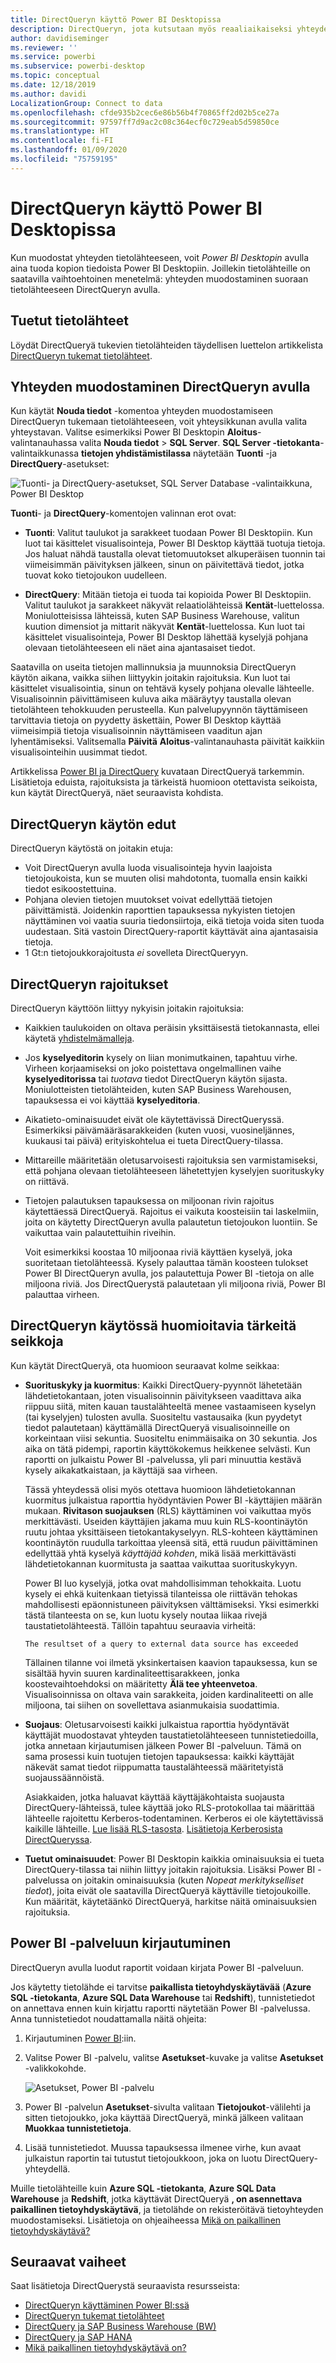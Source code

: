 ```yaml
---
title: DirectQueryn käyttö Power BI Desktopissa
description: DirectQueryn, jota kutsutaan myös reaaliaikaiseksi yhteydeksi, käyttö Power BI Desktopissa
author: davidiseminger
ms.reviewer: ''
ms.service: powerbi
ms.subservice: powerbi-desktop
ms.topic: conceptual
ms.date: 12/18/2019
ms.author: davidi
LocalizationGroup: Connect to data
ms.openlocfilehash: cfde935b2cec6e86b56b4f70865ff2d02b5ce27a
ms.sourcegitcommit: 97597ff7d9ac2c08c364ecf0c729eab5d59850ce
ms.translationtype: HT
ms.contentlocale: fi-FI
ms.lasthandoff: 01/09/2020
ms.locfileid: "75759195"
---
```

# <a name="use-directquery-in-power-bi-desktop"></a>DirectQueryn käyttö Power BI Desktopissa
Kun muodostat yhteyden tietolähteeseen, voit *Power BI Desktopin* avulla aina tuoda kopion tiedoista Power BI Desktopiin. Joillekin tietolähteille on saatavilla vaihtoehtoinen menetelmä: yhteyden muodostaminen suoraan tietolähteeseen DirectQueryn avulla.

## <a name="supported-data-sources"></a>Tuetut tietolähteet
Löydät DirectQueryä tukevien tietolähteiden täydellisen luettelon artikkelista [DirectQueryn tukemat tietolähteet](power-bi-data-sources.md).

## <a name="how-to-connect-using-directquery"></a>Yhteyden muodostaminen DirectQueryn avulla
Kun käytät **Nouda tiedot** -komentoa yhteyden muodostamiseen DirectQueryn tukemaan tietolähteeseen, voit yhteysikkunan avulla valita yhteystavan. Valitse esimerkiksi Power BI Desktopin **Aloitus**-valintanauhassa valita **Nouda tiedot** > **SQL Server**. **SQL Server -tietokanta**-valintaikkunassa **tietojen yhdistämistilassa** näytetään **Tuonti** -ja **DirectQuery**-asetukset:

![Tuonti- ja DirectQuery-asetukset, SQL Server Database -valintaikkuna, Power BI Desktop](media/desktop-use-directquery/directquery_sqlserverdb.png)

**Tuonti**- ja **DirectQuery**-komentojen valinnan erot ovat:

- **Tuonti**: Valitut taulukot ja sarakkeet tuodaan Power BI Desktopiin. Kun luot tai käsittelet visualisointeja, Power BI Desktop käyttää tuotuja tietoja. Jos haluat nähdä taustalla olevat tietomuutokset alkuperäisen tuonnin tai viimeisimmän päivityksen jälkeen, sinun on päivitettävä tiedot, jotka tuovat koko tietojoukon uudelleen.

- **DirectQuery**: Mitään tietoja ei tuoda tai kopioida Power BI Desktopiin. Valitut taulukot ja sarakkeet näkyvät relaatiolähteissä **Kentät**-luettelossa. Moniulotteisissa lähteissä, kuten SAP Business Warehouse, valitun kuution dimensiot ja mittarit näkyvät **Kentät**-luettelossa. Kun luot tai käsittelet visualisointeja, Power BI Desktop lähettää kyselyjä pohjana olevaan tietolähteeseen eli näet aina ajantasaiset tiedot.

Saatavilla on useita tietojen mallinnuksia ja muunnoksia DirectQueryn käytön aikana, vaikka siihen liittyykin joitakin rajoituksia. Kun luot tai käsittelet visualisointia, sinun on tehtävä kysely pohjana olevalle lähteelle. Visualisoinnin päivittämiseen kuluva aika määräytyy taustalla olevan tietolähteen tehokkuuden perusteella. Kun palvelupyynnön täyttämiseen tarvittavia tietoja on pyydetty äskettäin, Power BI Desktop käyttää viimeisimpiä tietoja visualisoinnin näyttämiseen vaaditun ajan lyhentämiseksi. Valitsemalla **Päivitä** **Aloitus**-valintanauhasta päivität kaikkiin visualisointeihin uusimmat tiedot.

Artikkelissa [Power BI ja DirectQuery](desktop-directquery-about.md) kuvataan DirectQueryä tarkemmin. Lisätietoja eduista, rajoituksista ja tärkeistä huomioon otettavista seikoista, kun käytät DirectQueryä, näet seuraavista kohdista.

## <a name="benefits-of-using-directquery"></a>DirectQueryn käytön edut
DirectQueryn käytöstä on joitakin etuja:

- Voit DirectQueryn avulla luoda visualisointeja hyvin laajoista tietojoukoista, kun se muuten olisi mahdotonta, tuomalla ensin kaikki tiedot esikoostettuina.
- Pohjana olevien tietojen muutokset voivat edellyttää tietojen päivittämistä. Joidenkin raporttien tapauksessa nykyisten tietojen näyttäminen voi vaatia suuria tiedonsiirtoja, eikä tietoja voida siten tuoda uudestaan. Sitä vastoin DirectQuery-raportit käyttävät aina ajantasaisia tietoja.
- 1 Gt:n tietojoukkorajoitusta *ei* sovelleta DirectQueryyn.

## <a name="limitations-of-directquery"></a>DirectQueryn rajoitukset
DirectQueryn käyttöön liittyy nykyisin joitakin rajoituksia:

- Kaikkien taulukoiden on oltava peräisin yksittäisestä tietokannasta, ellei käytetä [yhdistelmämalleja](desktop-composite-models.md).

- Jos **kyselyeditorin** kysely on liian monimutkainen, tapahtuu virhe. Virheen korjaamiseksi on joko poistettava ongelmallinen vaihe **kyselyeditorissa** tai *tuotava* tiedot DirectQueryn käytön sijasta. Moniulotteisten tietolähteiden, kuten SAP Business Warehousen, tapauksessa ei voi käyttää **kyselyeditoria**.

- Aikatieto-ominaisuudet eivät ole käytettävissä DirectQueryssä. Esimerkiksi päivämääräsarakkeiden (kuten vuosi, vuosineljännes, kuukausi tai päivä) erityiskohtelua ei tueta DirectQuery-tilassa.

- Mittareille määritetään oletusarvoisesti rajoituksia sen varmistamiseksi, että pohjana olevaan tietolähteeseen lähetettyjen kyselyjen suorituskyky on riittävä.

- Tietojen palautuksen tapauksessa on miljoonan rivin rajoitus käytettäessä DirectQueryä. Rajoitus ei vaikuta koosteisiin tai laskelmiin, joita on käytetty DirectQueryn avulla palautetun tietojoukon luontiin. Se vaikuttaa vain palautettuihin riveihin.

    Voit esimerkiksi koostaa 10 miljoonaa riviä käyttäen kyselyä, joka suoritetaan tietolähteessä. Kysely palauttaa tämän koosteen tulokset Power BI DirectQueryn avulla, jos palautettuja Power BI -tietoja on alle miljoona riviä. Jos DirectQuerystä palautetaan yli miljoona riviä, Power BI palauttaa virheen.

## <a name="important-considerations-when-using-directquery"></a>DirectQueryn käytössä huomioitavia tärkeitä seikkoja
Kun käytät DirectQueryä, ota huomioon seuraavat kolme seikkaa:

- **Suorituskyky ja kuormitus**: Kaikki DirectQuery-pyynnöt lähetetään lähdetietokantaan, joten visualisoinnin päivitykseen vaadittava aika riippuu siitä, miten kauan taustalähteeltä menee vastaamiseen kyselyn (tai kyselyjen) tulosten avulla. Suositeltu vastausaika (kun pyydetyt tiedot palautetaan) käyttämällä DirectQueryä visualisoinneille on korkeintaan viisi sekuntia. Suositeltu enimmäisaika on 30 sekuntia. Jos aika on tätä pidempi, raportin käyttökokemus heikkenee selvästi. Kun raportti on julkaistu Power BI -palvelussa, yli pari minuuttia kestävä kysely aikakatkaistaan, ja käyttäjä saa virheen.
  
    Tässä yhteydessä olisi myös otettava huomioon lähdetietokannan kuormitus julkaistua raporttia hyödyntävien Power BI -käyttäjien määrän mukaan. **Rivitason suojauksen** (RLS) käyttäminen voi vaikuttaa myös merkittävästi. Useiden käyttäjien jakama muu kuin RLS-koontinäytön ruutu johtaa yksittäiseen tietokantakyselyyn. RLS-kohteen käyttäminen koontinäytön ruudulla tarkoittaa yleensä sitä, että ruudun päivittäminen edellyttää yhtä kyselyä *käyttäjää kohden*, mikä lisää merkittävästi lähdetietokannan kuormitusta ja saattaa vaikuttaa suorituskykyyn.
  
    Power BI luo kyselyjä, jotka ovat mahdollisimman tehokkaita. Luotu kysely ei ehkä kuitenkaan tietyissä tilanteissa ole riittävän tehokas mahdollisesti epäonnistuneen päivityksen välttämiseksi. Yksi esimerkki tästä tilanteesta on se, kun luotu kysely noutaa liikaa rivejä taustatietolähteestä. Tällöin tapahtuu seuraavia virheitä:

    ```output
    The resultset of a query to external data source has exceeded
    ```
  
    Tällainen tilanne voi ilmetä yksinkertaisen kaavion tapauksessa, kun se sisältää hyvin suuren kardinaliteettisarakkeen, jonka koostevaihtoehdoksi on määritetty **Älä tee yhteenvetoa**. Visualisoinnissa on oltava vain sarakkeita, joiden kardinaliteetti on alle miljoona, tai siihen on sovellettava asianmukaisia suodattimia.

- **Suojaus**: Oletusarvoisesti kaikki julkaistua raporttia hyödyntävät käyttäjät muodostavat yhteyden taustatietolähteeseen tunnistetiedoilla, jotka annetaan kirjautumisen jälkeen Power BI -palveluun. Tämä on sama prosessi kuin tuotujen tietojen tapauksessa: kaikki käyttäjät näkevät samat tiedot riippumatta taustalähteessä määritetyistä suojaussäännöistä.

    Asiakkaiden, jotka haluavat käyttää käyttäjäkohtaista suojausta DirectQuery-lähteissä, tulee käyttää joko RLS-protokollaa tai määrittää lähteelle rajoitettu Kerberos-todentaminen. Kerberos ei ole käytettävissä kaikille lähteille. [Lue lisää RLS-tasosta](service-admin-rls.md). [Lisätietoja Kerberosista DirectQueryssa](service-gateway-sso-kerberos.md).

- **Tuetut ominaisuudet**: Power BI Desktopin kaikkia ominaisuuksia ei tueta DirectQuery-tilassa tai niihin liittyy joitakin rajoituksia. Lisäksi Power BI -palvelussa on joitakin ominaisuuksia (kuten *Nopeat merkitykselliset tiedot*), joita eivät ole saatavilla DirectQueryä käyttäville tietojoukoille. Kun määrität, käytetäänkö DirectQueryä, harkitse näitä ominaisuuksien rajoituksia.

## <a name="publish-to-the-power-bi-service"></a>Power BI -palveluun kirjautuminen
DirectQueryn avulla luodut raportit voidaan kirjata Power BI -palveluun.

Jos käytetty tietolähde ei tarvitse **paikallista tietoyhdyskäytävää** (**Azure SQL -tietokanta**, **Azure SQL Data Warehouse** tai **Redshift**), tunnistetiedot on annettava ennen kuin kirjattu raportti näytetään Power BI -palvelussa. Anna tunnistetiedot noudattamalla näitä ohjeita:

1. Kirjautuminen [Power BI](https://www.powerbi.com/):iin.
2. Valitse Power BI -palvelu, valitse **Asetukset**-kuvake ja valitse **Asetukset** -valikkokohde.

    ![Asetukset, Power BI -palvelu](media/desktop-use-directquery/directquery_pbiservicesettings.png)

3. Power BI -palvelun **Asetukset**-sivulta valitaan **Tietojoukot**-välilehti ja sitten tietojoukko, joka käyttää DirectQueryä, minkä jälkeen valitaan **Muokkaa tunnistetietoja**.

4. Lisää tunnistetiedot. Muussa tapauksessa ilmenee virhe, kun avaat julkaistun raportin tai tutustut tietojoukkoon, joka on luotu DirectQuery-yhteydellä.

Muille tietolähteille kuin **Azure SQL -tietokanta**, **Azure SQL Data Warehouse** ja **Redshift**, jotka käyttävät DirectQueryä **, on asennettava paikallinen tietoyhdyskäytävä**, ja tietolähde on rekisteröitävä tietoyhteyden muodostamiseksi. Lisätietoja on ohjeaiheessa [Mikä on paikallinen tietoyhdyskäytävä?](service-gateway-onprem.md)

## <a name="next-steps"></a>Seuraavat vaiheet
Saat lisätietoja DirectQuerystä seuraavista resursseista:

- [DirectQueryn käyttäminen Power BI:ssä](desktop-directquery-about.md)
- [DirectQueryn tukemat tietolähteet](power-bi-data-sources.md)
- [DirectQuery ja SAP Business Warehouse (BW)](desktop-directquery-sap-bw.md)
- [DirectQuery ja SAP HANA](desktop-directquery-sap-hana.md)
- [Mikä paikallinen tietoyhdyskäytävä on?](service-gateway-onprem.md)
